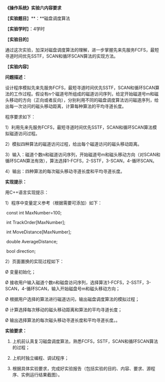 **《操作系统》实验六内容要求**

【**实验题目**】**：**磁盘调度算法

【**实验学时**】：4学时

【**实验目的**】 

通过这次实验，加深对磁盘调度算法的理解，进一步掌握先来先服务FCFS，最短寻道时间优先SSTF，SCAN和循环SCAN算法的实现方法。

【**实验内容**】

**问题描述：**

设计程序模拟先来先服务FCFS，最短寻道时间优先SSTF，SCAN和循环SCAN算法的工作过程。假设有n个磁道号所组成的磁道访问序列，给定开始磁道号m和磁头移动的方向（正向或者反向），分别利用不同的磁盘调度算法访问磁道序列，给出每一次访问的磁头移动距离，计算每种算法的平均寻道长度。

程序要求如下：

1）利用先来先服务FCFS，最短寻道时间优先SSTF，SCAN和循环SCAN算法模拟磁道访问过程。

2）模拟四种算法的磁道访问过程，给出每个磁道访问的磁头移动距离。

3）输入：磁道个数n和磁道访问序列，开始磁道号m和磁头移动方向（对SCAN和循环SCAN算法有效），算法选择1-FCFS，2-SSTF，3-SCAN，4-循环SCAN。

4）输出：四种算法的每次磁头移动寻道长度和平均寻道长度。

 

**实现提示：**

用C++语言实现提示：

1）程序中变量定义参考（根据需要可添加）如下：

​      const int MaxNumber=100;

​      int  TrackOrder[MaxNumber];

​      int  MoveDistance[MaxNumber];

​      double  AverageDistance;

​      bool direction;

2）页面置换的实现过程如下：

Ø  变量初始化；

Ø  接收用户输入磁道个数n和磁盘访问序列，选择算法1-FCFS，2-SSTF，3-SCAN，4-循环SCAN，输入开始磁盘号m和磁头移动方向；

Ø  根据用户选择的算法进行磁道访问，输出磁盘调度算法的模拟过程；

Ø  计算选择每次移动的磁头移动距离和算法的平均寻道长度；

Ø  输出选择算法的每次磁头移动寻道长度和平均寻道长度。。

**实验要求：**

1) 上机前认真复习磁盘调度算法，熟悉FCFS，SSTF，SCAN和循环SCAN算法的过程；

2) 上机时独立编程、调试程序；

3) 根据具体实验要求，完成好实验报告（包括实验的目的、内容、要求、源程序、实例运行结果截图）。